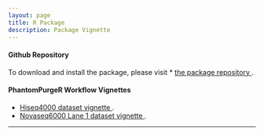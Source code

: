 ```yaml
---
layout: page
title: R Package
description: Package Vignette
---
```


#### Github Repository

To download and install the package, please visit * <a href="https://github.com/csglab/PhantomPurgeR" target="_blank"> the package repository </a>.

#### PhantomPurgeR Workflow Vignettes

* <a href="{{ BASE_PATH }}/PhantomPurgeR/assets/notebooks/hiseq4000_vignette.html" target="_blank"> Hiseq4000 dataset vignette </a>.
* <a href="{{ BASE_PATH }}/PhantomPurgeR/assets/notebooks/novaseq_l1_vignette.html" target="_blank"> Novaseq6000 Lane 1 dataset vignette </a>.

*****


